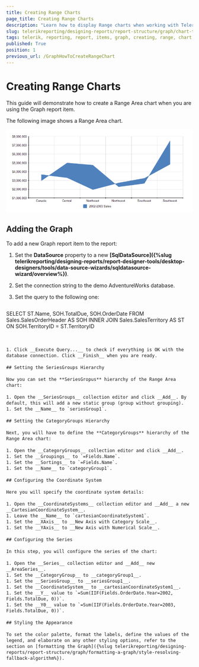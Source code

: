 ```yaml
---
title: Creating Range Charts
page_title: Creating Range Charts 
description: "Learn how to display Range charts when working with Telerik Reporting."
slug: telerikreporting/designing-reports/report-structure/graph/chart-types/range-charts/how-to-create-range-chart
tags: telerik, reporting, report, items, graph, creating, range, chart
published: True
position: 1
previous_url: /GraphHowToCreateRangeChart
---
```


# Creating Range Charts

This guide will demonstrate how to create a Range Area chart when you are using the Graph report item. 

The following image shows a Range Area chart.

![Range Area Chart](images/Graph/RangeAreaChart.png)

## Adding the Graph 

To add a new Graph report item to the report: 

1. Set the __DataSource__ property to a new __[SqlDataSource]({%slug telerikreporting/designing-reports/report-designer-tools/desktop-designers/tools/data-source-wizards/sqldatasource-wizard/overview%})__.
1. Set the connection string to the demo AdventureWorks database.
1. Set the query to the following one:
  
      ````sql
SELECT ST.Name, SOH.TotalDue, SOH.OrderDate
FROM Sales.SalesOrderHeader AS SOH
INNER JOIN Sales.SalesTerritory AS ST ON SOH.TerritoryID = ST.TerritoryID
````


1. Click __Execute Query...__ to check if everything is OK with the database connection. Click __Finish__ when you are ready. 
   
## Setting the SeriesGroups Hierarchy 

Now you can set the **SeriesGropus** hierarchy of the Range Area chart: 

1. Open the __SeriesGroups__ collection editor and click __Add__. By default, this will add a new static group (group without grouping).
1. Set the __Name__ to `seriesGroup1`. 

## Setting the CategoryGroups Hierarchy

Next, you will have to define the **CategoryGroups** hierarchy of the Range Area chart:

1. Open the __CategoryGroups__ collection editor and click __Add__. 
1. Set the __Groupings__ to `=Fields.Name`.
1. Set the __Sortings__ to `=Fields.Name`.
1. Set the __Name__ to `categoryGroup1`. 

## Configuring the Coordinate System

Here you will specify the coordinate system details: 

1. Open the __CoordinateSystems__ collection editor and __Add__ a new __CartesianCoordinateSystem__. 
1. Leave the __Name__ to `cartesianCoordinateSystem1`. 
1. Set the __XAxis__ to __New Axis with Category Scale__. 
1. Set the __YAxis__ to __New Axis with Numerical Scale__. 

## Configuring the Series

In this step, you will configure the series of the chart:

1. Open the __Series__ collection editor and __Add__ new __AreaSeries__. 
1. Set the __CategoryGroup__ to __categoryGroup1__. 
1. Set the __SeriesGroup__ to __seriesGroup1__. 
1. Set the __CoordinateSystem__ to __cartesianCoordinateSystem1__. 
1. Set the __Y__ value to `=Sum(IIF(Fields.OrderDate.Year=2002, Fields.TotalDue, 0))`.
1. Set the __Y0__ value to `=Sum(IIF(Fields.OrderDate.Year=2003, Fields.TotalDue, 0))`.

## Styling the Appearance   

To set the color palette, format the labels, define the values of the legend, and elaborate on any other styling options, refer to the section on [formatting the Graph]({%slug telerikreporting/designing-reports/report-structure/graph/formatting-a-graph/style-resolving-fallback-algorithm%}). 
